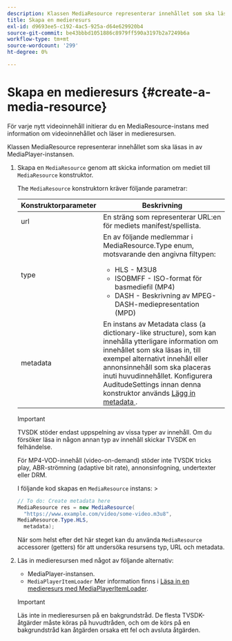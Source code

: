 ```yaml
---
description: Klassen MediaResource representerar innehållet som ska läsas in av MediaPlayer-instansen.
title: Skapa en medieresurs
exl-id: d9693ee5-c192-4ac5-925a-d64e629920b4
source-git-commit: be43bbbd1051886c8979ff590a3197b2a7249b6a
workflow-type: tm+mt
source-wordcount: '299'
ht-degree: 0%

---
```


# Skapa en medieresurs {#create-a-media-resource}

För varje nytt videoinnehåll initierar du en MediaResource-instans med information om videoinnehållet och läser in medieresursen.

Klassen MediaResource representerar innehållet som ska läsas in av MediaPlayer-instansen.

1. Skapa en `MediaResource` genom att skicka information om mediet till `MediaResource` konstruktor.

   The `MediaResource` konstruktorn kräver följande parametrar:

   <table id="table_22886D6770FB45E99D35D0B90E6CC302"> 
   <thead> 
   <tr> 
      <th colname="col1" class="entry"> Konstruktorparameter </th> 
      <th colname="col2" class="entry"> Beskrivning </th> 
   </tr> 
   </thead>
   <tbody> 
   <tr> 
      <td colname="col1"> <span class="codeph"> url </span> </td> 
      <td colname="col2"> En sträng som representerar URL:en för mediets manifest/spellista. </td> 
   </tr> 
   <tr> 
      <td colname="col1"> <span class="codeph"> type </span> </td> 
      <td colname="col2"> En av följande medlemmar i <span class="codeph"> MediaResource.Type </span> enum, motsvarande den angivna filtypen: 
      <ul id="ul_C286ED3C31364B858A1C9AF3356E9282"> 
      <li id="li_25B24EF76D8849DE8764539F25E435FA"> <span class="codeph"> HLS </span> - M3U8 </li> 
      <li id="li_1344A41B434D49229E392F1AAF9ECA81"> <span class="codeph"> ISOBMFF </span> - ISO-format för basmediefil (MP4) </li> 
      <li id="li_92392073B7334916B06B16570C51AC91"> <span class="codeph"> DASH </span> - Beskrivning av MPEG-DASH-mediepresentation (MPD) </li> 
      </ul> </td> 
   </tr> 
   <tr> 
      <td colname="col1"> <span class="codeph"> metadata </span> </td> 
      <td colname="col2"> En instans av <span class="codeph"> Metadata </span> class (a dictionary-like structure), som kan innehålla ytterligare information om innehållet som ska läsas in, till exempel alternativt innehåll eller annonsinnehåll som ska placeras inuti huvudinnehållet. Konfigurera <span class="codeph"> AuditudeSettings </span> innan denna konstruktor används <a href="/help/programming/tvsdk-3x-android-prog/android-3x-advertising/ad-insertion/ad-insertion-metadata/android-3x-ad-insertion-metadata.md"> Lägg in metadata </a>. </td> 
   </tr> 
   </tbody> 
   </table>

   >[!IMPORTANT]
   >
   >TVSDK stöder endast uppspelning av vissa typer av innehåll. Om du försöker läsa in någon annan typ av innehåll skickar TVSDK en felhändelse.
   >
   >För MP4-VOD-innehåll (video-on-demand) stöder inte TVSDK tricks play, ABR-strömning (adaptive bit rate), annonsinfogning, undertexter eller DRM.

   I följande kod skapas en `MediaResource` instans: >

   ```java
   // To do: Create metadata here 
   MediaResource res = new MediaResource( 
     "https://www.example.com/video/some-video.m3u8",  
   MediaResource.Type.HLS, 
     metadata); 
   ```

   När som helst efter det här steget kan du använda `MediaResource` accessorer (getters) för att undersöka resursens typ, URL och metadata.

1. Läs in medieresursen med något av följande alternativ:

   * MediaPlayer-instansen.
   * `MediaPlayerItemLoader` Mer information finns i [Läsa in en medieresurs med MediaPlayerItemLoader](../../../tvsdk-3x-android-prog/android-3x-content-playback-options-android2/mediaplayer-initialize-for-video/android-3x-media-resource-mediaplayeritemloader.md).

   >[!IMPORTANT]
   >
   >Läs inte in medieresursen på en bakgrundstråd. De flesta TVSDK-åtgärder måste köras på huvudtråden, och om de körs på en bakgrundstråd kan åtgärden orsaka ett fel och avsluta åtgärden.
